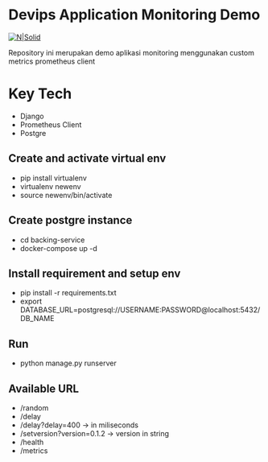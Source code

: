 
# Devips Application Monitoring Demo

  

[![N|Solid](https://www.alterra.id/wp-content/themes/alterra-wp/assets/revamp/img/logo_nav@2x.png)](https://alterra.id)

  
 
  
Repository ini merupakan demo aplikasi monitoring menggunakan custom metrics prometheus client



# Key Tech
* Django
* Prometheus Client
* Postgre

## Create and activate virtual env 
- pip install virtualenv
- virtualenv newenv
- source newenv/bin/activate

## Create postgre instance  
- cd backing-service
- docker-compose up -d


## Install requirement and setup env
- pip install -r requirements.txt
- export DATABASE_URL=postgresql://USERNAME:PASSWORD@localhost:5432/DB_NAME


## Run
- python manage.py runserver




## Available URL
- /random
- /delay
- /delay?delay=400 -> in miliseconds
- /setversion?version=0.1.2 -> version in string
- /health
- /metrics


  

